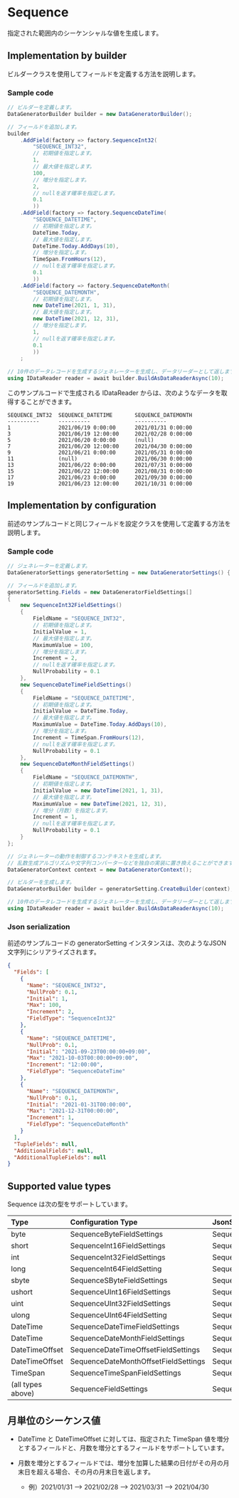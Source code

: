 # Sequence

指定された範囲内のシーケンシャルな値を生成します。

## Implementation by builder

ビルダークラスを使用してフィールドを定義する方法を説明します。

### Sample code

```c#
// ビルダーを定義します。
DataGeneratorBuilder builder = new DataGeneratorBuilder();

// フィールドを追加します。
builder
    .AddField(factory => factory.SequenceInt32(
        "SEQUENCE_INT32",
        // 初期値を指定します。
        1,
        // 最大値を指定します。
        100,
        // 増分を指定します。
        2,
        // nullを返す確率を指定します。
        0.1
        ))
    .AddField(factory => factory.SequenceDateTime(
        "SEQUENCE_DATETIME",
        // 初期値を指定します。
        DateTime.Today,
        // 最大値を指定します。
        DateTime.Today.AddDays(10),
        // 増分を指定します。
        TimeSpan.FromHours(12),
        // nullを返す確率を指定します。
        0.1
        ))
    .AddField(factory => factory.SequenceDateMonth(
        "SEQUENCE_DATEMONTH",
        // 初期値を指定します。
        new DateTime(2021, 1, 31),
        // 最大値を指定します。
        new DateTime(2021, 12, 31),
        // 増分を指定します。
        1,
        // nullを返す確率を指定します。
        0.1
        ))
    ;
 
// 10件のデータレコードを生成するジェネレーターを生成し、データリーダーとして返します。
using IDataReader reader = await builder.BuildAsDataReaderAsync(10);
```

このサンプルコードで生成される IDataReader からは、次のようなデータを取得することができます。

```console
SEQUENCE_INT32  SEQUENCE_DATETIME       SEQUENCE_DATEMONTH
----------      ----------              ----------
1               2021/06/19 0:00:00      2021/01/31 0:00:00
3               2021/06/19 12:00:00     2021/02/28 0:00:00
5               2021/06/20 0:00:00      (null)
7               2021/06/20 12:00:00     2021/04/30 0:00:00
9               2021/06/21 0:00:00      2021/05/31 0:00:00
11              (null)                  2021/06/30 0:00:00
13              2021/06/22 0:00:00      2021/07/31 0:00:00
15              2021/06/22 12:00:00     2021/08/31 0:00:00
17              2021/06/23 0:00:00      2021/09/30 0:00:00
19              2021/06/23 12:00:00     2021/10/31 0:00:00
```

## Implementation by configuration

前述のサンプルコードと同じフィールドを設定クラスを使用して定義する方法を説明します。

### Sample code

```c#
// ジェネレーターを定義します。
DataGeneratorSettings generatorSetting = new DataGeneratorSettings() { };

// フィールドを追加します。
generatorSetting.Fields = new DataGeneratorFieldSettings[]
{
    new SequenceInt32FieldSettings()
    {
        FieldName = "SEQUENCE_INT32",
        // 初期値を指定します。
        InitialValue = 1,
        // 最大値を指定します。
        MaximumValue = 100,
        // 増分を指定します。
        Increment = 2,
        // nullを返す確率を指定します。
        NullProbability = 0.1
    },
    new SequenceDateTimeFieldSettings()
    {
        FieldName = "SEQUENCE_DATETIME",
        // 初期値を指定します。
        InitialValue = DateTime.Today,
        // 最大値を指定します。
        MaximumValue = DateTime.Today.AddDays(10),
        // 増分を指定します。
        Increment = TimeSpan.FromHours(12),
        // nullを返す確率を指定します。
        NullProbability = 0.1
    },
    new SequenceDateMonthFieldSettings()
    {
        FieldName = "SEQUENCE_DATEMONTH",
        // 初期値を指定します。
        InitialValue = new DateTime(2021, 1, 31),
        // 最大値を指定します。
        MaximumValue = new DateTime(2021, 12, 31),
        // 増分（月数）を指定します。
        Increment = 1,
        // nullを返す確率を指定します。
        NullProbability = 0.1
    }
};

// ジェネレーターの動作を制御するコンテキストを生成します。
// 乱数生成アルゴリズムや文字列コンバーターなどを独自の実装に置き換えることができます。
DataGeneratorContext context = new DataGeneratorContext();

// ビルダーを生成します。
DataGeneratorBuilder builder = generatorSetting.CreateBuilder(context);

// 10件のデータレコードを生成するジェネレーターを生成し、データリーダーとして返します。
using IDataReader reader = await builder.BuildAsDataReaderAsync(10);
```


### Json serialization

前述のサンプルコードの generatorSetting インスタンスは、次のようなJSON文字列にシリアライズされます。

```json
{
  "Fields": [
    {
      "Name": "SEQUENCE_INT32",
      "NullProb": 0.1,
      "Initial": 1,
      "Max": 100,
      "Increment": 2,
      "FieldType": "SequenceInt32"
    },
    {
      "Name": "SEQUENCE_DATETIME",
      "NullProb": 0.1,
      "Initial": "2021-09-23T00:00:00+09:00",
      "Max": "2021-10-03T00:00:00+09:00",
      "Increment": "12:00:00",
      "FieldType": "SequenceDateTime"
    },
    {
      "Name": "SEQUENCE_DATEMONTH",
      "NullProb": 0.1,
      "Initial": "2021-01-31T00:00:00",
      "Max": "2021-12-31T00:00:00",
      "Increment": 1,
      "FieldType": "SequenceDateMonth"
    }
  ],
  "TupleFields": null,
  "AdditionalFields": null,
  "AdditionalTupleFields": null
}
```


## Supported value types

Sequence は次の型をサポートしています。

|Type|Configuration Type|JsonSubTypeName|
|:--|:--|:--|
|byte|SequenceByteFieldSettings|SequenceByte|
|short|SequenceInt16FieldSettings|SequenceInt16|
|int|SequenceInt32FieldSettings|SequenceInt32|
|long|SequenceInt64FieldSetting|SequenceInt64|
|sbyte|SequenceSByteFieldSettings|SequenceSByte|
|ushort|SequenceUInt16FieldSettings|SequenceUInt16|
|uint|SequenceUInt32FieldSettings|SequenceUInt32|
|ulong|SequenceUInt64FieldSetting|SequenceUInt64|
|DateTime|SequenceDateTimeFieldSettings|SequenceDateTime|
|DateTime|SequenceDateMonthFieldSettings|SequenceDateMonth|
|DateTimeOffset|SequenceDateTimeOffsetFieldSettings|SequenceDateTimeOffset|
|DateTimeOffset|SequenceDateMonthOffsetFieldSettings|SequenceDateMonthOffset|
|TimeSpan|SequenceTimeSpanFieldSettings|SequenceTimeSpan|
|(all types above)|SequenceFieldSettings|Sequence|


## 月単位のシーケンス値

* DateTime と DateTimeOffset に対しては、指定された TimeSpan 値を増分とするフィールドと、月数を増分とするフィールドをサポートしています。

* 月数を増分とするフィールドでは、増分を加算した結果の日付がその月の月末日を超える場合、その月の月末日を返します。

  * 例）2021/01/31 --> 2021/02/28 --> 2021/03/31 --> 2021/04/30